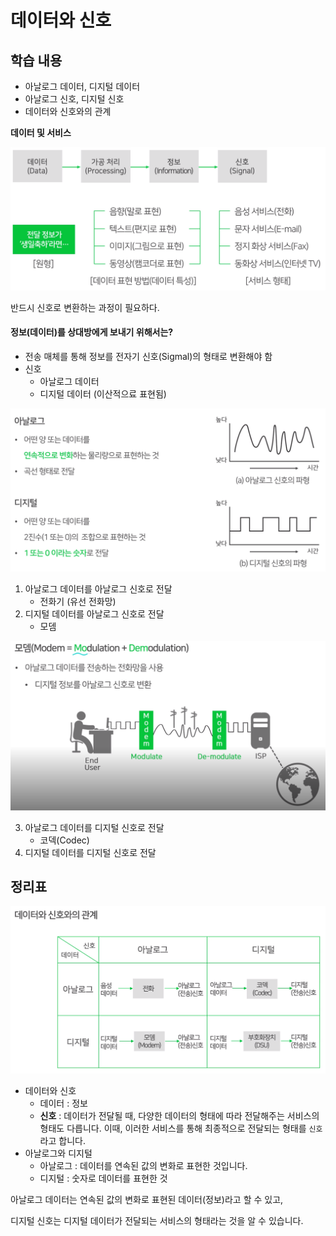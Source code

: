 # 데이터와 신호



## 학습 내용

- 아날로그 데이터, 디지털 데이터
- 아날로그 신호, 디지털 신호
- 데이터와 신호와의 관계





**데이터 및 서비스**

![image-20200803164124870](images/image-20200803164124870.png)

반드시 신호로 변환하는 과정이 필요하다.



#### 정보(데이터)를 상대방에게 보내기 위해서는?

- 전송 매체를 통해 정보를 전자기 신호(Sigmal)의 형태로 변환해야 함
- 신호
  - 아날로그 데이터
  - 디지털 데이터 (이산적으료 표현됨)

![image-20200803164354668](images/image-20200803164354668.png)



1. 아날로그 데이터를 아날로그 신호로 전달
   - 전화기 (유선 전화망)
2. 디지털 데이터를 아날로그 신호로 전달
   - 모뎀

![image-20200803164810905](images/image-20200803164810905.png)



3. 아날로그 데이터를 디지털 신호로 전달
   - 코덱(Codec)
4. 디지털 데이터를 디지털 신호로 전달





## 정리표

![image-20200803165232758](images/image-20200803165232758.png)



- 데이터와 신호
  - 데이터 : 정보
  - **신호** : 데이터가 전달될 때, 다양한 데이터의 형태에 따라 전달해주는 서비스의 형태도 다릅니다.
    이때, 이러한 서비스를 통해 최종적으로 전달되는 형태를 `신호`라고 합니다.
- 아날로그와 디지털
  - 아날로그 : 데이터를 연속된 값의 변화로 표현한 것입니다.
  - 디지털 : 숫자로 데이터를 표현한 것



아날로그 데이터는 연속된 값의 변화로 표현된 데이터(정보)라고 할 수 있고, 

디지털 신호는 디지털 데이터가 전달되는 서비스의 형태라는 것을 알 수 있습니다. 

